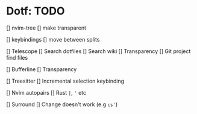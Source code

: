 # Dotf: TODO

[] nvim-tree
    [] make transparent

[] keybindings
    [] move between splits

[] Telescope
    [] Search dotfiles
    [] Search wiki
    [] Transparency
    [] Git project find files

[] Bufferline
    [] Transparency

[] Treesitter
    [] Incremental selection keybinding

[] Nvim autopairs
    [] Rust `|`, `'` etc

[] Surround
    []  Change doesn't work (e.g `cs'`)
  

